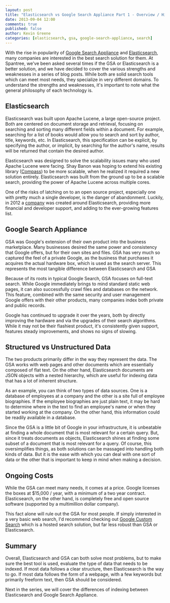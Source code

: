 ```yaml
---
layout: post
title: "Elasticsearch vs Google Search Appliance Part 1 - Overview / History"
date: 2013-09-04 12:00
comments: true
published: false
author: Kevin Greene
categories: [elasticsearch, gsa, google-search-appliance, search]
---
```


With the rise in popularity of [Google Search Appliance](http://www.google.com/enterprise/search/products/gsa.html) and [Elasticsearch](http://www.elasticsearch.org), many companies are interested in the best search solution for them. At Spantree, we've been asked several times if the GSA or Elasticsearch is a better solution, and we have decided to cover the various strengths and weaknesses in a series of blog posts. While both are solid search tools which can meet most needs, they specialize in very different domains. To understand the strengths and weaknesses, it's important to note what the general philosophy of each technology is.

Elasticsearch
-------------------------
Elasticsearch was built upon Apache Lucene, a large open-source project. Both are centered on document storage and retrieval, focusing on searching and sorting many different fields within a document. For example, searching for a list of books would allow you to search and sort by author, title, keywords, etc. In Elasticsearch, this specification can be explicit, by specifying the author, or implicit, by searching for the author's name, results will be returned that contain the desired author.

Elasticsearch was designed to solve the scalability issues many who used Apache Lucene were facing. Shay Banon was hoping to extend his existing library ([Compass](http://www.compass-project.org/)) to be more scalable, when he realized it required a new solution entirely. Elasticsearch was built from the ground up to be a scalable search, providing the power of Apache Lucene across multiple cores.

One of the risks of latching on to an open source project, especially one with pretty much a single developer, is the danger of abandonment. Luckily, in 2012 a [company](http://www.elasticsearch.com) was created around Elasticsearch, providing more financial and developer support, and adding to the ever-growing features list.


Google Search Appliance
-------------------------
GSA was Google's extension of their own product into the business marketplace. Many businesses desired the same power and consistency that Google offers, but for their own sites and files. GSA has very much so captured the feel of a private Google, as the business that purchases it acquires the actual hardware box, which is used as the search server. This represents the most tangible difference between Elasticsearch and GSA

Because of its roots in typical Google Search, GSA focuses on full-text search. While Google immediately brings to mind standard static web pages, it can also successfully crawl files and databases on the network. This feature, combined with the same security and user management Google offers with their other products, many companies index both private and public records.

Google has continued to upgrade it over the years, both by directly improving the hardware and via the upgrades of their search algorithms. While it may not be their flashiest product, it's consistently given support, features steady improvements, and shows no signs of slowing.

Structured vs Unstructured Data
-------------------------

The two products primarily differ in the way they represent the data.  The GSA works with web pages and other documents which are essentially composed of flat text.  On the other hand, Elasticsearch documents are JSON objects with a nested hierarchy, which are useful for indexing data that has a lot of inherent structure.

As an example, you can think of two types of data sources.  One is a database of employees at a company and the other is a site full of employee biographies.  If the employee biographies are just plain text, it may be hard to determine where in the text to find an employee's name or when they started working at the company.  On the other hand, this information could be readily available in a database.  

Since the GSA is a little bit of Google in your infrastructure, it is unbeatable at finding a whole document that is most relevant for a certain query.  But, since it treats documents as objects, Elasticsearch shines at finding some subset of a document that is most relevant for a query.  Of course, this oversimplifies things, as both solutions can be massaged into handling both kinds of data.  But it is the ease with which you can deal with one sort of data or the other that is important to keep in mind when making a decision.

Ongoing Costs
-------------------------

While the GSA can meet many needs, it comes at a price. Google licenses the boxes at $15,000 / year, with a minimum of a two year contract. Elasticsearch, on the other hand, is completely free and open source software (supported by a multimillion dollar company).

This fact alone will rule out the GSA for most people. If simply interested in a very basic web search, I'd recommend checking out [Google Custom Search](https://www.google.com/cse/) which is a hosted search solution, but far less robust than GSA or Elasticsearch.

Summary
-------------------------
Overall, Elasticsearch and GSA can both solve most problems, but to make sure the best tool is used, evaluate the type of data that needs to be indexed. If most data follows a clear structure, then Elasticsearch is the way to go. If most data follows the form of a webpage, with a few keywords but primarily freeform text, then GSA should be considered.

Next in the series, we will cover the differences of indexing between Elasticsearch and Google Search Appliance.